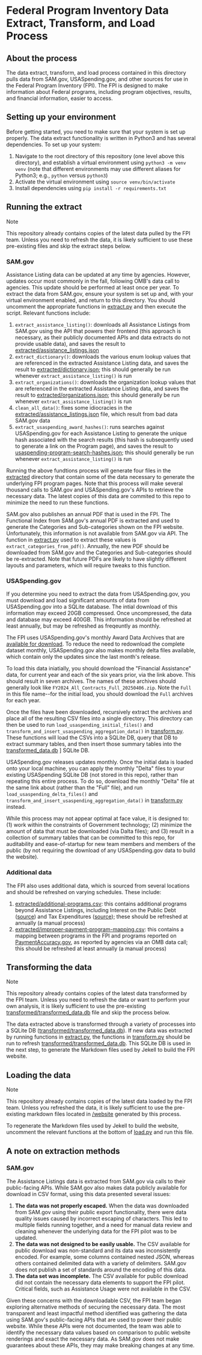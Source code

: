 # Federal Program Inventory Data Extract, Transform, and Load Process

## About the process
The data extract, transform, and load process contained in this directory pulls data from SAM.gov, USASpending.gov, and other sources for use in the Federal Program Inventory (FPI). The FPI is designed to make information about Federal programs, including program objectives, results, and financial information, easier to access.

## Setting up your environment
Before getting started, you need to make sure that your system is set up properly. The data extract functionality is written in Python3 and has several dependencies. To set up your system:
1. Navigate to the root directory of this repository (one level above this directory), and establish a virtual environment using `python3 -m venv venv` (note that different environments may use different aliases for Python3; e.g., `python` versus `python3`)
2. Activate the virtual environment using `source venv/bin/activate`
3. Install dependencies using `pip install -r requirements.txt`

## Running the extract
> [!NOTE]
> This repository already contains copies of the latest data pulled by the FPI team. Unless you need to refresh the data, it is likely sufficient to use these pre-existing files and skip the extract steps below.

### SAM.gov
Assistance Listing data can be updated at any time by agencies. However, updates occur most commonly in the fall, following OMB's data call to agencies. This update should be performed at least once per year. To extract the data from SAM.gov, ensure your system is set up and, with your virtual environment enabled, and return to this directory. You should uncomment the appropriate functions in [extract.py](extract.py) and then execute the script. Relevant functions include:
1. `extract_assistance_listing()`: downloads all Assistance Listings from SAM.gov using the API that powers their frontend (this approach is necessary, as their publicly documented APIs and data extracts do not provide usable data), and saves the result to [extracted/assistance_listings.json](extracted/assistance_listings.json)
2. `extract_dictionary()`: downloads the various enum lookup values that are referenced in the extracted Assistance Listing data, and saves the result to [extracted/dictionary.json](extracted/dictionary.json); this should generally be run whenever `extract_assistance_listing()` is run
3. `extract_organizations()`: downloads the organization lookup values that are referenced in the extracted Assistance Listing data, and saves the result to [extracted/organizations.json](extracted/organizations.json); this should generally be run whenever `extract_assistance_listing()` is run 
4. `clean_all_data()`: fixes some idiocracies in the [extracted/assistance_listings.json](extracted/assistance_listings.json) file, which result from bad data SAM.gov data
5. `extract_usaspending_award_hashes()`: runs searches against USASpending.gov for each Assistance Listing to generate the unique hash associated with the search results (this hash is subsequently used to generate a link on the Program page), and saves the result to [usaspending-program-search-hashes.json](usaspending-program-search-hashes.json); this should generally be run whenever `extract_assistance_listing()` is run 

Running the above fundtions process will generate four files in the [extracted](extracted) directory that contain some of the data necessary to generate the underlying FPI program pages. Note that this process will make several thousand calls to SAM.gov and USASpending.gov's APIs to retrieve the necessary data. The latest copies of this data are commited to this repo to minimize the need to run these functions.

SAM.gov also publishes an annual PDF that is used in the FPI. The Functional Index from SAM.gov's annual PDF is extracted and used to generate the Categories and Sub-categories shown on the FPI website. Unfortunately, this information is not available from SAM.gov via API. The function in [extract.py](extract.py) used to extract these values is `extract_categories_from_pdf()`. Annually, the new PDF should be downloaded from SAM.gov and the Categories and Sub-categories should be re-extracted. Note that future PDFs are likely to have slightly different layouts and parameters, which will require tweaks to this function.

### USASpending.gov
If you determine you need to extract the data from USASpending.gov, you must download and load significant amounts of data from USASpending.gov into a SQLite database. The intial download of this information may exceed 20GB compressed. Once uncompressed, the data and database may exceed 400GB. This information should be refreshed at least annually, but may be refreshed as freqeuntly as monthly.

The FPI uses USASpending.gov's monthly Award Data Archives that are [available for download](https://www.usaspending.gov/download_center/award_data_archive). To reduce the need to redownload the complete dataset monthly, USASpending.gov also makes monthly delta files available, which contain only the updates since the last month's release.

To load this data iniatially, you should download the "Financial Assistance" data, for current year and each of the six years prior, via the link above. This should result in seven archives. The names of these archives should generally look like `FY2024_All_Contracts_Full_20250406.zip`. Note the `Full` in this file name--for the initial load, you should download the `Full` archives for each year.

Once the files have been downloaded, recursively extract the archives and place all of the resulting CSV files into a single directory. This directory can then be used to run `load_usaspending_initial_files()` and `transform_and_insert_usaspending_aggregation_data()` in [transform.py](transform.py). These functions will load the CSVs into a SQLite DB, query that DB to extract summary tables, and then insert those summary tables into the [transformed_data.db](transformed_data.db) ] SQLite DB.

USASpending.gov releases updates monthly. Once the initial data is loaded onto your local machine, you can apply the monthly "Delta" files to your existing USASpending SQLite DB (not stored in this repo), rather than repeating this entire process. To do so, download the monthly "Delta" file at the same link about (rather than the "Full" file), and run `load_usaspending_delta_files()` and `transform_and_insert_usaspending_aggregation_data()` in [transform.py](transform.py) instead.

While this process may not appear optimal at face value, it is designed to: (1) work within the constraints of Government technology; (2) minimize the amount of data that must be downloaded (via Dalta files); and (3) result in a collection of summary tables that can be committed to this repo, for auditability and ease-of-startup for new team members and members of the public (by not requiring the download of any USASpending.gov data to build the website).

### Additional data
The FPI also uses additional data, which is sourced from several locations and should be refreshed on varying schedules. These include:
1. [extracted/additional-programs.csv](extracted/additional-programs.csv): this contains additional programs beyond Assistance Listings, including Interest on the Public Debt ([source](https://www.usaspending.gov/explorer/)) and Tax Expenditures ([source](https://home.treasury.gov/policy-issues/tax-policy/tax-expenditures)); these should be refreshed at  annually (a manual process)
2. [extracted/improper-payment-program-mapping.csv](extracted/improper-payment-program-mapping.csv): this contains a mapping between programs in the FPI and programs reported on [PaymentAccuracy.gov](https://paymentaccuracy.gov/), as reported by agencies via an OMB data call; this should be refreshed at least annually (a manual process)

## Transforming the data
> [!NOTE]
> This repository already contains copies of the latest data transformed by the FPI team. Unless you need to refresh the data or want to perform your own analysis, it is likely sufficient to use the pre-existing [transformed/transformed_data.db](transformed/transformed_data.db) file and skip the process below.

The data extracted above is transformed through a variety of processes into a SQLite DB ([transformed/transformed_data.db](transformed/transformed_data.db)). If new data was extracted by running functions in [extract.py](extract.py), the functions in [transform.py](transform.py) should be run to refresh [transformed/transformed_data.db](transformed/transformed_data.db). This SQLite DB is used in the next step, to generate the Markdown files used by Jekell to build the FPI website.

## Loading the data
> [!NOTE]
> This repository already contains copies of the latest data loaded by the FPI team. Unless you refreshed the data, it is likely sufficient to use the pre-existing markdown files located in [/website](/website) generated by this process.

To regenerate the Markdown files used by Jekell to build the website, uncomment the relevant functions at the bottom of [load.py](load.py) and run this file.

## A note on extraction methods

### SAM.gov
The Assistance Listings data is extracted from SAM.gov via calls to their public-facing APIs. While SAM.gov also makes data publicly available for download in CSV format, using this data presented several issues:
1. **The data was not properly escaped.** When the data was downloaded from SAM.gov using their public export functionality, there were data quality issues caused by incorrect escaping of characters. This led to multiple fields running together, and a need for manual data review and cleaning whenever the underlying data for the FPI pilot was to be updated.
2. **The data was not designed to be easily usable.** The CSV available for public download was non-standard and its data was inconsistently encoded. For example, some columns contained nested JSON, whereas others contained delimited data with a variety of delimiters. SAM.gov does not publish a set of standards around the encoding of this data.
3. **The data set was incomplete.** The CSV available for public download did not contain the necessary data elements to support the FPI pilot. Critical fields, such as Assistance Usage were not available in the CSV.

Given these concerns with the downloadable CSV, the FPI team began exploring alternative methods of securing the necessary data. The most transparent and least impactful method identified was gathering the data using SAM.gov's public-facing APIs that are used to power their public website. While these APIs were not documented, the team was able to identify the necessary data values based on comparison to public website renderings and exact the necessary data. As SAM.gov does not make guarantees about these APIs, they may make breaking changes at any time.
